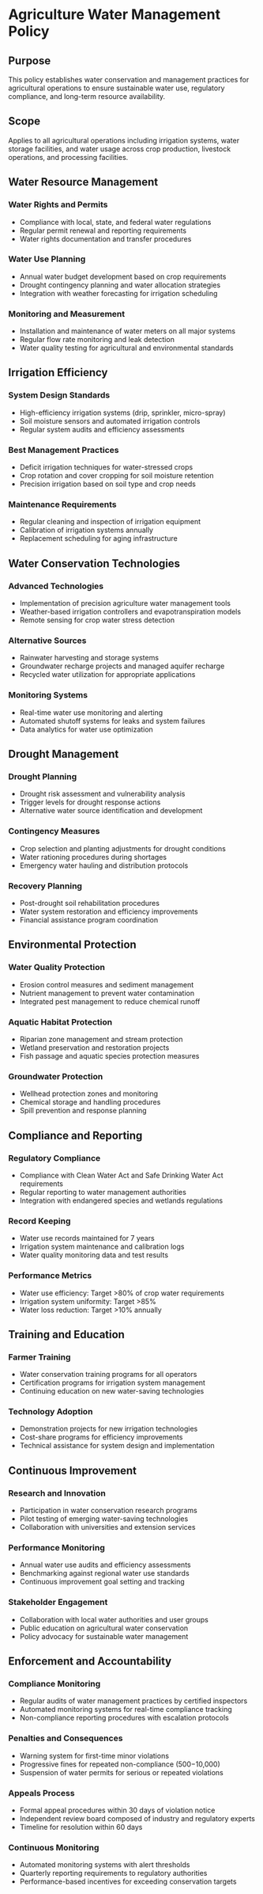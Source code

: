 # Agriculture Water Management Policy

## Purpose
This policy establishes water conservation and management practices for agricultural operations to ensure sustainable water use, regulatory compliance, and long-term resource availability.

## Scope
Applies to all agricultural operations including irrigation systems, water storage facilities, and water usage across crop production, livestock operations, and processing facilities.

## Water Resource Management

### Water Rights and Permits
- Compliance with local, state, and federal water regulations
- Regular permit renewal and reporting requirements
- Water rights documentation and transfer procedures

### Water Use Planning
- Annual water budget development based on crop requirements
- Drought contingency planning and water allocation strategies
- Integration with weather forecasting for irrigation scheduling

### Monitoring and Measurement
- Installation and maintenance of water meters on all major systems
- Regular flow rate monitoring and leak detection
- Water quality testing for agricultural and environmental standards

## Irrigation Efficiency

### System Design Standards
- High-efficiency irrigation systems (drip, sprinkler, micro-spray)
- Soil moisture sensors and automated irrigation controls
- Regular system audits and efficiency assessments

### Best Management Practices
- Deficit irrigation techniques for water-stressed crops
- Crop rotation and cover cropping for soil moisture retention
- Precision irrigation based on soil type and crop needs

### Maintenance Requirements
- Regular cleaning and inspection of irrigation equipment
- Calibration of irrigation systems annually
- Replacement scheduling for aging infrastructure

## Water Conservation Technologies

### Advanced Technologies
- Implementation of precision agriculture water management tools
- Weather-based irrigation controllers and evapotranspiration models
- Remote sensing for crop water stress detection

### Alternative Sources
- Rainwater harvesting and storage systems
- Groundwater recharge projects and managed aquifer recharge
- Recycled water utilization for appropriate applications

### Monitoring Systems
- Real-time water use monitoring and alerting
- Automated shutoff systems for leaks and system failures
- Data analytics for water use optimization

## Drought Management

### Drought Planning
- Drought risk assessment and vulnerability analysis
- Trigger levels for drought response actions
- Alternative water source identification and development

### Contingency Measures
- Crop selection and planting adjustments for drought conditions
- Water rationing procedures during shortages
- Emergency water hauling and distribution protocols

### Recovery Planning
- Post-drought soil rehabilitation procedures
- Water system restoration and efficiency improvements
- Financial assistance program coordination

## Environmental Protection

### Water Quality Protection
- Erosion control measures and sediment management
- Nutrient management to prevent water contamination
- Integrated pest management to reduce chemical runoff

### Aquatic Habitat Protection
- Riparian zone management and stream protection
- Wetland preservation and restoration projects
- Fish passage and aquatic species protection measures

### Groundwater Protection
- Wellhead protection zones and monitoring
- Chemical storage and handling procedures
- Spill prevention and response planning

## Compliance and Reporting

### Regulatory Compliance
- Compliance with Clean Water Act and Safe Drinking Water Act requirements
- Regular reporting to water management authorities
- Integration with endangered species and wetlands regulations

### Record Keeping
- Water use records maintained for 7 years
- Irrigation system maintenance and calibration logs
- Water quality monitoring data and test results

### Performance Metrics
- Water use efficiency: Target >80% of crop water requirements
- Irrigation system uniformity: Target >85%
- Water loss reduction: Target >10% annually

## Training and Education

### Farmer Training
- Water conservation training programs for all operators
- Certification programs for irrigation system management
- Continuing education on new water-saving technologies

### Technology Adoption
- Demonstration projects for new irrigation technologies
- Cost-share programs for efficiency improvements
- Technical assistance for system design and implementation

## Continuous Improvement

### Research and Innovation
- Participation in water conservation research programs
- Pilot testing of emerging water-saving technologies
- Collaboration with universities and extension services

### Performance Monitoring
- Annual water use audits and efficiency assessments
- Benchmarking against regional water use standards
- Continuous improvement goal setting and tracking

### Stakeholder Engagement
- Collaboration with local water authorities and user groups
- Public education on agricultural water conservation
- Policy advocacy for sustainable water management

## Enforcement and Accountability

### Compliance Monitoring
- Regular audits of water management practices by certified inspectors
- Automated monitoring systems for real-time compliance tracking
- Non-compliance reporting procedures with escalation protocols

### Penalties and Consequences
- Warning system for first-time minor violations
- Progressive fines for repeated non-compliance ($500-$10,000)
- Suspension of water permits for serious or repeated violations

### Appeals Process
- Formal appeal procedures within 30 days of violation notice
- Independent review board composed of industry and regulatory experts
- Timeline for resolution within 60 days

### Continuous Monitoring
- Automated monitoring systems with alert thresholds
- Quarterly reporting requirements to regulatory authorities
- Performance-based incentives for exceeding conservation targets
